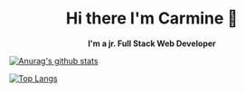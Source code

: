 <h1 align="center">Hi there I'm Carmine 👋</h1>  

<p  align="center"><strong>I'm a jr. Full Stack Web Developer</strong></p>


[![Anurag's github stats](https://github-readme-stats-swart-psi.vercel.app/api?username=carminelentisco&show_icons=true&hide=contribs,issues)](https://github.com/carminelentisco/github-readme-stats)

[![Top Langs](https://github-readme-stats.vercel.app/api/top-langs/?username=carminelentisco&layout=compact)](https://github.com/carminelentisco/github-readme-stats)

##

<!--
**carminelentisco/Carmine-Lentisco** is a ✨ _special_ ✨ repository because its `README.md` (this file) appears on your GitHub profile.

Here are some ideas to get you started:

- 🔭 I’m currently working on ...
- 🌱 I’m currently learning ...
- 👯 I’m looking to collaborate on ...
- 🤔 I’m looking for help with ...
- 💬 Ask me about ...
- 📫 How to reach me: ...
- 😄 Pronouns: ...
- ⚡ Fun fact: ...
-->
